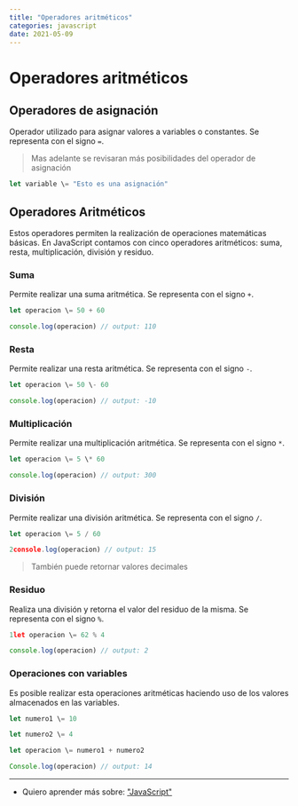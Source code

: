 ```yaml
---
title: "Operadores aritméticos"
categories: javascript
date: 2021-05-09
---
```


# Operadores aritméticos

## Operadores de asignación
Operador utilizado para asignar valores a variables o constantes. Se representa con el signo `=`.

> Mas adelante se revisaran más posibilidades del operador de asignación

````js
let variable \= "Esto es una asignación"
````

## Operadores Aritméticos
Estos operadores permiten la realización de operaciones matemáticas básicas. En JavaScript contamos con cinco operadores aritméticos: suma, resta, multiplicación, división y residuo.

### Suma
Permite realizar una suma aritmética. Se representa con el signo `+`.

````js
let operacion \= 50 + 60

console.log(operacion) // output: 110
````

### Resta
Permite realizar una resta aritmética. Se representa con el signo `-`.

````js
let operacion \= 50 \- 60

console.log(operacion) // output: -10
````

### Multiplicación
Permite realizar una multiplicación aritmética. Se representa con el signo `*`.

````js
let operacion \= 5 \* 60

console.log(operacion) // output: 300
````

### División
Permite realizar una división aritmética. Se representa con el signo `/`.

````js
let operacion \= 5 / 60

2console.log(operacion) // output: 15
````

> También puede retornar valores decimales

### Residuo
Realiza una división y retorna el valor del residuo de la misma. Se representa con el signo `%`.

````js
1let operacion \= 62 % 4

console.log(operacion) // output: 2
````

### Operaciones con variables
Es posible realizar esta operaciones aritméticas haciendo uso de los valores almacenados en las variables.

````js
let numero1 \= 10

let numero2 \= 4

let operacion \= numero1 + numero2

Console.log(operacion) // output: 14
````

***

- Quiero aprender más sobre: ["JavaScript"](../00/javascript)
